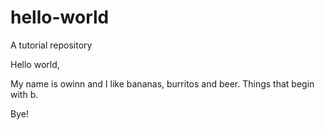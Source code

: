 # hello-world
A tutorial repository


Hello world,

My name is owinn and I like bananas, burritos and beer. Things that begin with b.

Bye!
